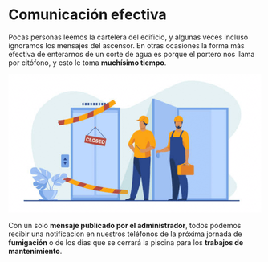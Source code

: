 # Comunicación efectiva

Pocas personas leemos la cartelera del edificio, y algunas veces incluso ignoramos los mensajes del ascensor. En otras ocasiones la forma más efectiva de enterarnos de un corte de agua es porque el portero nos llama por citófono, y esto le toma **muchísimo tiempo**.

![70;;c](https://raw.githubusercontent.com/cjortegon/vecci.co/master/blog/images/elevator_maintenance.png)

Con un solo **mensaje publicado por el administrador**, todos podemos recibir una notificacion en nuestros teléfonos de la próxima jornada de **fumigación** o de los días que se cerrará la piscina para los **trabajos de mantenimiento**.

